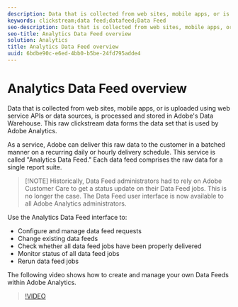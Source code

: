 ```yaml
---
description: Data that is collected from web sites, mobile apps, or is uploaded using web service APIs or data sources, is processed and stored in Adobe's Data Warehouse. This raw clickstream data forms the data set that is used by Adobe Analytics.
keywords: clickstream;data feed;datafeed;Data Feed
seo-description: Data that is collected from web sites, mobile apps, or is uploaded using web service APIs or data sources, is processed and stored in Adobe's Data Warehouse. This raw clickstream data forms the data set that is used by Adobe Analytics.
seo-title: Analytics Data Feed overview
solution: Analytics
title: Analytics Data Feed overview
uuid: 6bdbe90c-e6ed-4bb0-b5be-24fd795adde4
---
```


# Analytics Data Feed overview

Data that is collected from web sites, mobile apps, or is uploaded using web service APIs or data sources, is processed and stored in Adobe's Data Warehouse. This raw clickstream data forms the data set that is used by Adobe Analytics.

As a service, Adobe can deliver this raw data to the customer in a batched manner on a recurring daily or hourly delivery schedule. This service is called "Analytics Data Feed." Each data feed comprises the raw data for a single report suite.

>[!NOTE] Historically, Data Feed administrators had to rely on Adobe Customer Care to get a status update on their Data Feed jobs. This is no longer the case. The Data Feed user interface is now available to all Adobe Analytics administrators.

Use the Analytics Data Feed interface to:

* Configure and manage data feed requests
* Change existing data feeds
* Check whether all data feed jobs have been properly delivered
* Monitor status of all data feed jobs
* Rerun data feed jobs

The following video shows how to create and manage your own Data Feeds within Adobe Analytics.

>[!VIDEO](https://www.youtube.com/watch?v=m_fb--gNtR4)
